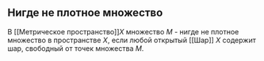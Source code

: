 ## Нигде не плотное множество
В [[Метрическое пространство]]$X$ множество $M$ - нигде не плотное множество в пространстве $X$, если любой открытый [[Шар]] $X$ содержит шар, свободный от точек множества $M$.